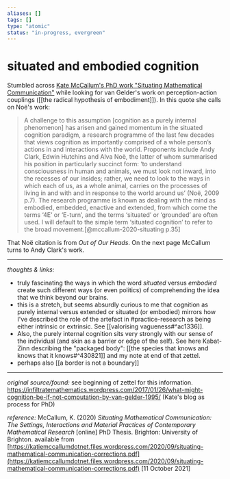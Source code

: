 ```yaml
---
aliases: []
tags: []
type: "atomic"
status: "in-progress, evergreen"
---
```


# situated and embodied cognition

Stumbled across [Kate McCallum's PhD work "Situating Mathematical Communication"](https://katiemccallumdotnet.files.wordpress.com/2020/09/situating-mathematical-communication-corrections.pdf) while looking for van Gelder's work on perception-action couplings ([[the radical hypothesis of embodiment]]). In this quote she calls on Noë's work:

> A challenge to this assumption [cognition as a purely internal phenomenon] has arisen and gained momentum in the situated cognition paradigm, a research programme of the last few decades that views cognition as importantly comprised of a whole person’s actions in and interactions with the world. Proponents include Andy Clark, Edwin Hutchins and Alva Noë, the latter of whom summarised his position in particularly succinct form: ‘to understand consciousness in human and animals, we must look not inward, into the recesses of our insides; rather, we need to look to the ways in which each of us, as a whole animal, carries on the processes of living in and with and in response to the world around us’ (Noë, 2009 p.7). The research programme is known as dealing with the mind as embodied, embedded, enactive and extended, from which come the terms ‘4E’ or ‘E-turn’, and the terms ‘situated’ or ‘grounded’ are often used. I will default to the simple term ‘situated cognition’ to refer to the broad movement.[@mccallum-2020-situating p.35]

That Noë citation is from _Out of Our Heads_. 
On the next page McCallum turns to Andy Clark's work.


---

_thoughts & links:_

- truly fascinating the ways in which the word _situated_ versus _embodied_ create such different ways (or even politics) of comprehending the idea that we think beyond our brains. 
- this is a stretch, but seems absurdly curious to me that cognition as purely internal versus extended or situated (or embodied) mirrors how I've described the role of the artefact in #practice-research as being either intrinsic or extrinsic. See [[valorising vagueness#^ac1336]]. 
- Also, the purely internal cognition sits very strongly with our sense of the individual (and skin as a barrier or edge of the self). See here Kabat-Zinn describing the "packaged body": [[the species that knows and knows that it knows#^430821]] and my note at end of that zettel.
- perhaps also [[a border is not a boundary]] 


---

_original source/found:_ see beginning of zettel for this information. <https://infiltratemathematics.wordpress.com/2017/01/26/what-might-cognition-be-if-not-computation-by-van-gelder-1995/> (Kate's blog as process for PhD)

_reference:_ McCallum, K. (2020) _Situating Mathematical Communication: The Settings, Interactions and Material Practices of Contemporary Mathematical Research_ [online] PhD Thesis. Brighton: University of Brighton. available from [https://katiemccallumdotnet.files.wordpress.com/2020/09/situating-mathematical-communication-corrections.pdf](https://katiemccallumdotnet.files.wordpress.com/2020/09/situating-mathematical-communication-corrections.pdf) [11 October 2021]
